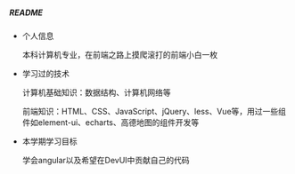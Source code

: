 ##### README

- 个人信息

  本科计算机专业，在前端之路上摸爬滚打的前端小白一枚

- 学习过的技术

  计算机基础知识：数据结构、计算机网络等

  前端知识：HTML、CSS、JavaScript、jQuery、less、Vue等，用过一些组件如element-ui、echarts、高德地图的组件开发等

- 本学期学习目标

  学会angular以及希望在DevUI中贡献自己的代码

  